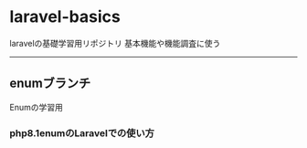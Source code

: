 # laravel-basics
laravelの基礎学習用リポジトリ
基本機能や機能調査に使う

---
## enumブランチ
Enumの学習用

### php8.1enumのLaravelでの使い方